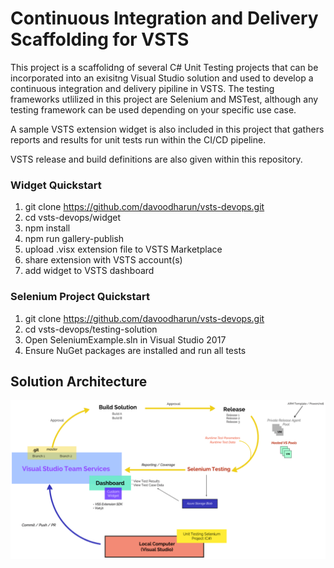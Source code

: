 # Continuous Integration and Delivery Scaffolding for VSTS
This project is a scaffolidng of several C# Unit Testing projects that can be incorporated into an exisitng Visual Studio solution and used to develop a continuous integration and delivery pipiline in VSTS. The testing frameworks utlilized in this project are Selenium and MSTest, although any testing framework can be used depending on your specific use case. 

A sample VSTS extension widget is also included in this project that gathers reports and results for unit tests run within the CI/CD pipeline.

VSTS release and build definitions are also given within this repository.

### Widget Quickstart
1. git clone https://github.com/davoodharun/vsts-devops.git
2. cd vsts-devops/widget
3. npm install
4. npm run gallery-publish
5. upload .visx extension file to VSTS Marketplace
6. share extension with VSTS account(s)
7. add widget to VSTS dashboard

### Selenium Project Quickstart
1. git clone https://github.com/davoodharun/vsts-devops.git
2. cd vsts-devops/testing-solution
3. Open SeleniumExample.sln in Visual Studio 2017
4. Ensure NuGet packages are installed and run all tests

## Solution Architecture 

![Solution Architecture](https://raw.githubusercontent.com/davoodharun/vsts-devops/master/docs/img/solutionarchitecture.png)